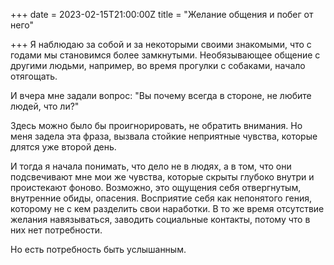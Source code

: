 +++
date = 2023-02-15T21:00:00Z
title = "Желание общения и побег от него"

+++
Я наблюдаю за собой и за некоторыми своими знакомыми, что с годами мы становимся более замкнутыми. Необязывающее общение с другими людьми, например, во время прогулки с собаками, начало отягощать. 

И вчера мне задали вопрос: "Вы почему всегда в стороне, не любите людей, что ли?"

Здесь можно было бы проигнорировать, не обратить внимания. Но меня задела эта фраза, вызвала стойкие неприятные чувства, которые длятся уже второй день.

И тогда я начала понимать, что дело не в людях, а в том, что они подсвечивают мне мои же чувства, которые скрыты глубоко внутри и проистекают фоново. Возможно, это ощущения себя отвергнутым, внутренние обиды,  опасения. Восприятие себя как непонятого гения, которому не с кем разделить свои наработки. В то же время отсутствие желания навязываться, заводить социальные контакты, потому что в них нет потребности.

Но есть потребность быть услышанным. 
